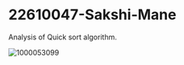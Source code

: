 # 22610047-Sakshi-Mane

Analysis of Quick sort algorithm.

![1000053099](https://github.com/user-attachments/assets/f0417eea-7bfb-48de-94c6-610c271a3afe)

